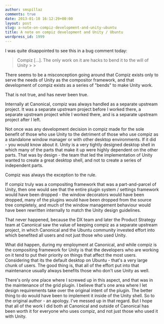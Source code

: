 ```yaml
---
author: smspillaz
comments: true
date: 2013-01-10 16:12:29+00:00
layout: post
slug: a-note-on-compiz-development-and-unity-ubuntu
title: A note on compiz development and Unity / Ubuntu
wordpress_id: 1999
---
```


I was quite disappointed to see this in a bug comment today:

<blockquote>Compiz [...]. The only work on it are hacks to bend it to the will of Unity
> 
> </blockquote>

There seems to be a misconception going around that Compiz exists only to serve the needs of Unity as the compositor framework, and that development of compiz exists as a series of "bends" to make Unity work.

That is not true, and has never been true.

Internally at Canonical, compiz was always handled as a separate upstream project. It was a separate upstream project before I worked there, a separate upstream project while I worked there, and is a separate upstream project after I left.

Not once was any development decision in compiz made for the sole benefit of those who use Unity to the detriment of those who use compiz as a standalone window manager or with other desktop environments. If it did - you would know about it. Unity is a very tightly designed desktop shell in which many of the parts that make it up were highly dependent on the other parts. That was by design - the team that led the implementation of Unity wanted to create a great desktop shell, and not to create a series of independent parts.

Compiz was always the exception to the rule.

If compiz truly was a compositing framework that was a part-and-parcel of Unity, then one would see that the entire plugin system / settings framework would have been dropped - the window decorators would have been dropped, many of the plugins would have been dropped from the source tree completely, and much of the window management behaviour would have been rewritten internally to match the Unity design guidelines.

That never happened, because the DX team and later the Product Strategy team at Canonical saw the value of keeping compiz as a separate upstream project, in which Canonical and the Ubuntu community invested effort into which benefited all users and not just those who used Unity.

What did happen, during my employment at Canonical, and while compiz is the compositing framework for Unity is that the developers who are working on it tend to put their priority on things that affect the most users. Considering that its the default desktop on Ubuntu - that's a very large chunk of users. The good thing is, that all of the effort put into that maintenance usually always benefits those who don't use Unity as well.

There's only one place where I screwed up in this aspect, and that was in the maintenance of the grid plugin. I believe that's one area where I let design requirements take over the original intent of the plugin. The better thing to do would have been to implement it inside of the Unity shell. So to the original author - an apology. I've messed up in that regard. But I hope that all of the work I did both at Canonical and outside of Canonical has been worth it for everyone who uses compiz, and not just those who used it with Unity.
